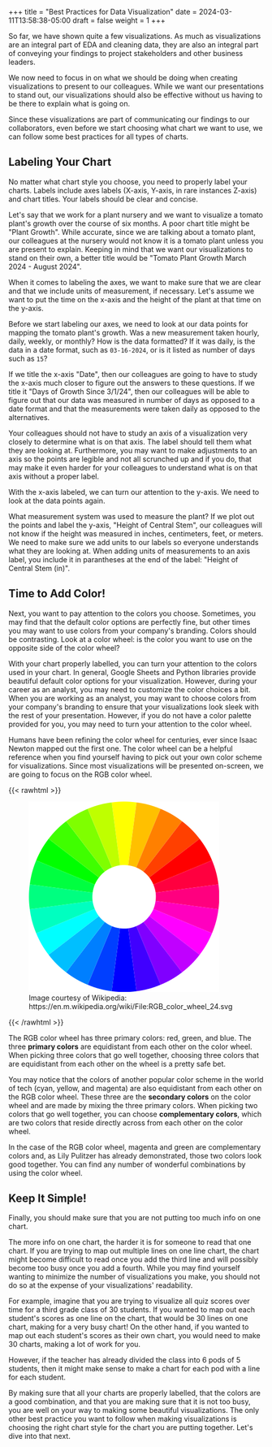 +++
title = "Best Practices for Data Visualization"
date = 2024-03-11T13:58:38-05:00
draft = false
weight = 1
+++

So far, we have shown quite a few visualizations. As much as visualizations are an integral part of EDA and cleaning data, they are also an integral part of conveying your findings to project stakeholders and other business leaders. 

We now need to focus in on what we should be doing when creating visualizations to present to our colleagues. While we want our presentations to stand out, our visualizations should also be effective without us having to be there to explain what is going on.

Since these visualizations are part of communicating our findings to our collaborators, even before we start choosing what chart we want to use, we can follow some best practices for all types of charts.

## Labeling Your Chart

No matter what chart style you choose, you need to properly label your charts. Labels include axes labels (X-axis, Y-axis, in rare instances Z-axis) and chart titles. Your labels should be clear and concise. 

Let's say that we work for a plant nursery and we want to visualize a tomato plant's growth over the course of six months. A poor chart title might be "Plant Growth". While accurate, since we are talking about a tomato plant, our colleagues at the nursery would not know it is a tomato plant unless you are present to explain. Keeping in mind that we want our visualizations to stand on their own, a better title would be "Tomato Plant Growth March 2024 - August 2024".

When it comes to labeling the axes, we want to make sure that we are clear and that we include units of measurement, if necessary. Let's assume we want to put the time on the x-axis and the height of the plant at that time on the y-axis. 

Before we start labeling our axes, we need to look at our data points for mapping the tomato plant's growth. Was a new measurement taken hourly, daily, weekly, or monthly? How is the data formatted? If it was daily, is the data in a date format, such as `03-16-2024`, or is it listed as number of days such as `15`? 

If we title the x-axis "Date", then our colleagues are going to have to study the x-axis much closer to figure out the answers to these questions. If we title it "Days of Growth Since 3/1/24", then our colleagues will be able to figure out that our data was measured in number of days as opposed to a date format and that the measurements were taken daily as opposed to the alternatives. 

Your colleagues should not have to study an axis of a visualization very closely to determine what is on that axis. The label should tell them what they are looking at. Furthermore, you may want to make adjustments to an axis so the points are legible and not all scrunched up and if you do, that may make it even harder for your colleagues to understand what is on that axis without a proper label.

With the x-axis labeled, we can turn our attention to the y-axis. We need to look at the data points again. 

What measurement system was used to measure the plant? If we plot out the points and label the y-axis, "Height of Central Stem", our colleagues will not know if the height was measured in inches, centimeters, feet, or meters. We need to make sure we add units to our labels so everyone understands what they are looking at. When adding units of measurements to an axis label, you include it in parantheses at the end of the label: "Height of Central Stem (in)".

## Time to Add Color!

Next, you want to pay attention to the colors you choose. Sometimes, you may find that the default color options are perfectly fine, but other times you may want to use colors from your company's branding. Colors should be contrasting. Look at a color wheel: is the color you want to use on the opposite side of the color wheel?

With your chart properly labelled, you can turn your attention to the colors used in your chart. In general, Google Sheets and Python libraries provide beautiful default color options for your visualization. However, during your career as an analyst, you may need to customize the color choices a bit. When you are working as an analyst, you may want to choose colors from your company's branding to ensure that your visualizations look sleek with the rest of your presentation. However, if you do not have a color palette provided for you, you may need to turn your attention to the color wheel.

Humans have been refining the color wheel for centuries, ever since Isaac Newton mapped out the first one. The color wheel can be a helpful reference when you find yourself having to pick out your own color scheme for visualizations. Since most visualizations will be presented on-screen, we are going to focus on the RGB color wheel. 

{{< rawhtml >}}
   <figure>
      <img src="./pictures/rgb-color-wheel.png" alt="The RGB color wheel">
      <figcaption>Image courtesy of Wikipedia: https://en.m.wikipedia.org/wiki/File:RGB_color_wheel_24.svg</figcaption>
   </figure>
{{< /rawhtml >}}

The RGB color wheel has three primary colors: red, green, and blue. The three **primary colors** are equidistant from each other on the color wheel. When picking three colors that go well together, choosing three colors that are equidistant from each other on the wheel is a pretty safe bet. 

You may notice that the colors of another popular color scheme in the world of tech (cyan, yellow, and magenta) are also equidistant from each other on the RGB color wheel. These three are the **secondary colors** on the color wheel and are made by mixing the three primary colors. When picking two colors that go well together, you can choose **complementary colors**, which are two colors that reside directly across from each other on the color wheel. 

In the case of the RGB color wheel, magenta and green are complementary colors and, as Lily Pulitzer has already demonstrated, those two colors look good together. You can find any number of wonderful combinations by using the color wheel.

## Keep It Simple!

Finally, you should make sure that you are not putting too much info on one chart. 

The more info on one chart, the harder it is for someone to read that one chart. If you are trying to map out multiple lines on one line chart, the chart might become difficult to read once you add the third line and will possibly become too busy once you add a fourth. While you may find yourself wanting to minimize the number of visualizations you make, you should not do so at the expense of your visualizations' readability. 

For example, imagine that you are trying to visualize all quiz scores over time for a third grade class of 30 students. If you wanted to map out each student's scores as one line on the chart, that would be 30 lines on one chart, making for a very busy chart! On the other hand, if you wanted to map out each student's scores as their own chart, you would need to make 30 charts, making a lot of work for you. 

However, if the teacher has already divided the class into 6 pods of 5 students, then it might make sense to make a chart for each pod with a line for each student.

By making sure that all your charts are properly labelled, that the colors are a good combination, and that you are making sure that it is not too busy, you are well on your way to making some beautiful visualizations. The only other best practice you want to follow when making visualizations is choosing the right chart style for the chart you are putting together. Let's dive into that next.